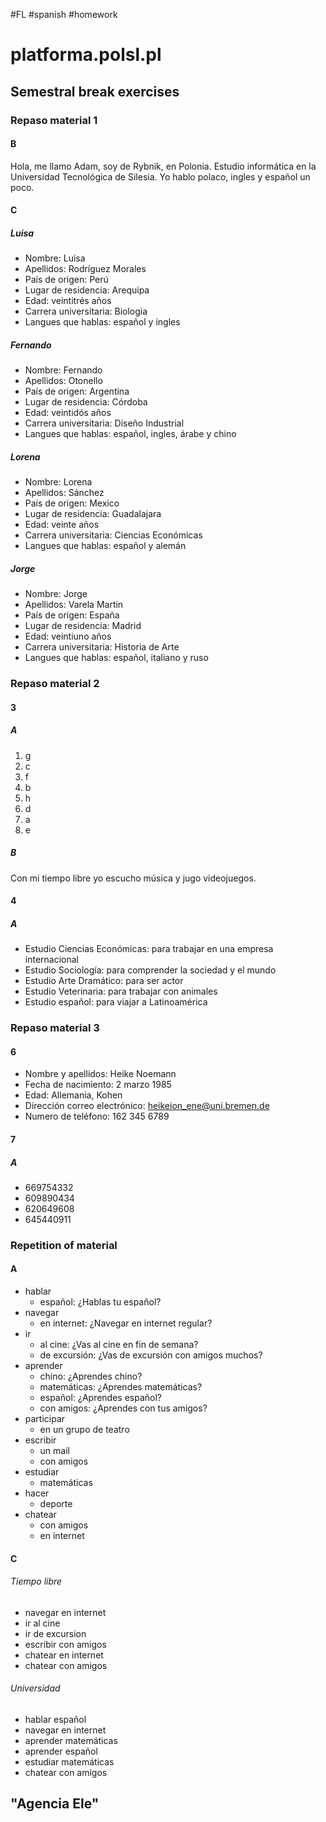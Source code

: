 #FL #spanish #homework 

# platforma.polsl.pl
## Semestral break exercises
### Repaso material 1
#### B
Hola, me llamo Adam, soy de Rybnik, en Polonia. Estudio informática en la Universidad Tecnológica de Silesia. Yo hablo polaco, ingles y español un poco. 

#### C
##### Luisa
- Nombre: Luisa
- Apellidos: Rodríguez Morales
- País de origen: Perú
- Lugar de residencia: Arequipa
- Edad: veintitrés años
- Carrera universitaria: Biologia
- Langues que hablas: español y ingles

##### Fernando
- Nombre: Fernando
- Apellidos: Otonello
- País de origen: Argentina
- Lugar de residencia: Córdoba
- Edad: veintidós años
- Carrera universitaria: Diseño Industrial
- Langues que hablas: español, ingles, árabe y chino

##### Lorena
- Nombre: Lorena
- Apellidos: Sánchez
- País de origen: Mexico
- Lugar de residencia: Guadalajara
- Edad: veinte años
- Carrera universitaria: Ciencias Económicas
- Langues que hablas: español y alemán

##### Jorge
- Nombre: Jorge
- Apellidos: Varela Martin
- País de origen: España
- Lugar de residencia: Madrid
- Edad: veintiuno años
- Carrera universitaria: Historia de Arte 
- Langues que hablas: español, italiano y ruso

### Repaso material 2
#### 3
##### A
1. g
2. c
3. f
4. b
5. h
6. d
7. a
8. e

##### B
Con mi tiempo libre yo escucho música y jugo videojuegos.

#### 4
##### A
- Estudio Ciencias Económicas: para trabajar en una empresa internacional
- Estudio Sociología: para comprender la sociedad y el mundo
- Estudio Arte Dramático: para ser actor
- Estudio Veterinaria: para trabajar con animales
- Estudio español: para viajar a Latinoamérica

### Repaso material 3
#### 6
- Nombre y apellidos: Heike Noemann
- Fecha de nacimiento: 2 marzo 1985
- Edad: Allemania, Kohen
- Dirección correo electrónico: heikeion_ene@uni.bremen.de
- Numero de teléfono: 162 345 6789

#### 7
##### A
- 669754332
- 609890434
- 620649608
- 645440911

### Repetition of material
#### A
- hablar
	- español: ¿Hablas tu español?
- navegar
	- en internet: ¿Navegar en internet regular?
- ir
	- al cine: ¿Vas al cine en fin de semana?
	- de excursión: ¿Vas de excursión con amigos muchos?
- aprender
	- chino: ¿Aprendes chino?
	- matemáticas: ¿Aprendes matemáticas?
	- español: ¿Aprendes español?
	- con amigos: ¿Aprendes con tus amigos?
- participar
	- en un grupo de teatro
- escribir
	- un mail
	- con amigos
- estudiar
	- matemáticas
- hacer
	- deporte
- chatear
	- con amigos
	- en internet

#### C
###### Tiempo libre
- navegar en internet
- ir al cine
- ir de excursion
- escribir con amigos
- chatear en internet
- chatear con amigos

###### Universidad
- hablar español
- navegar en internet
- aprender matemáticas
- aprender español
- estudiar matemáticas
- chatear con amigos

## "Agencia Ele"
